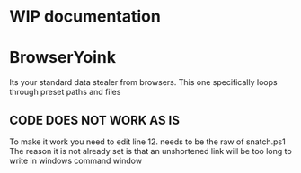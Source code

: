 # WIP documentation
# BrowserYoink
Its your standard data stealer from browsers. This one specifically loops through preset paths and files

## CODE DOES NOT WORK AS IS
To make it work you need to edit line 12. <link> needs to be the raw of snatch.ps1
The reason it is not already set is that an unshortened link will be too long to write in windows command window
